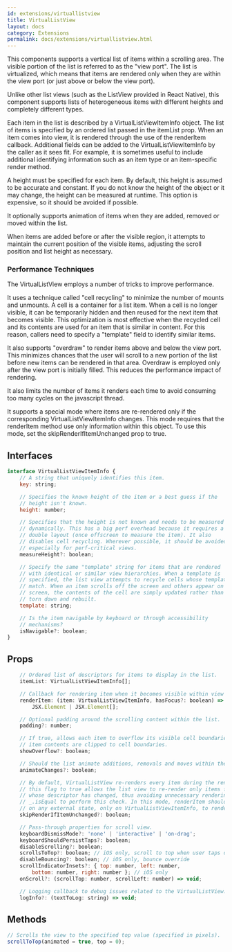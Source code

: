 ```yaml
---
id: extensions/virtuallistview
title: VirtualListView
layout: docs
category: Extensions
permalink: docs/extensions/virtuallistview.html
---
```


This components supports a vertical list of items within a scrolling area. The visible portion of the list is referred to as the "view port". The list is virtualized, which means that items are rendered only when they are within the view port (or just above or below the view port).

Unlike other list views (such as the ListView provided in React Native), this component supports lists of heterogeneous items with different heights and completely different types.

Each item in the list is described by a VirtualListViewItemInfo object. The list of items is specified by an ordered list passed in the itemList prop. When an item comes into view, it is rendered through the use of the renderItem callback. Additional fields can be added to the VirtualListViewItemInfo by the caller as it sees fit. For example, it is sometimes useful to include additional identifying information such as an item type or an item-specific render method.

A height must be specified for each item. By default, this height is assumed to be accurate and constant. If you do not know the height of the object or it may change, the height can be measured at runtime. This option is expensive, so it should be avoided if possible.

It optionally supports animation of items when they are added, removed or moved within the list.

When items are added before or after the visible region, it attempts to maintain the current position of the visible items, adjusting the scroll position and list height as necessary.

### Performance Techniques

The VirtualListView employs a number of tricks to improve performance.

It uses a technique called "cell recycling" to minimize the number of mounts and unmounts. A cell is a container for a list item. When a cell is no longer visible, it can be temporarily hidden and then reused for the next item that becomes visible. This optimization is most effective when the recycled cell and its contents are used for an item that is similar in content. For this reason, callers need to specify a "template" field to identify similar items.

It also supports "overdraw" to render items above and below the view port. This minimizes chances that the user will scroll to a new portion of the list before new items can be rendered in that area. Overdraw is employed only after the view port is initially filled. This reduces the performance impact of rendering.

It also limits the number of items it renders each time to avoid consuming too many cycles on the javascript thread.

It supports a special mode where items are re-rendered only if the corresponding VirtualListViewItemInfo changes. This mode requires that the renderItem method use only information within this object. To use this mode, set the skipRenderIfItemUnchanged prop to true.


## Interfaces
``` javascript
interface VirtualListViewItemInfo {
    // A string that uniquely identifies this item.
    key: string;

    // Specifies the known height of the item or a best guess if the
    // height isn't known.
    height: number;

    // Specifies that the height is not known and needs to be measured
    // dynamically. This has a big perf overhead because it requires a
    // double layout (once offscreen to measure the item). It also 
    // disables cell recycling. Wherever possible, it should be avoided,
    // especially for perf-critical views.
    measureHeight?: boolean;

    // Specify the same "template" string for items that are rendered
    // with identical or similar view hierarchies. When a template is
    // specified, the list view attempts to recycle cells whose templates
    // match. When an item scrolls off the screen and others appear on
    // screen, the contents of the cell are simply updated rather than
    // torn down and rebuilt.
    template: string;

    // Is the item navigable by keyboard or through accessibility
    // mechanisms?
    isNavigable?: boolean;
}
```

## Props
``` javascript
    // Ordered list of descriptors for items to display in the list.
    itemList: VirtualListViewItemInfo[];

    // Callback for rendering item when it becomes visible within view port.
    renderItem: (item: VirtualListViewItemInfo, hasFocus?: boolean) =>
        JSX.Element | JSX.Element[];

    // Optional padding around the scrolling content within the list.
    padding?: number;

    // If true, allows each item to overflow its visible cell boundaries; by default,
    // item contents are clipped to cell boundaries.
    showOverflow?: boolean;

    // Should the list animate additions, removals and moves within the list?
    animateChanges?: boolean;

    // By default, VirtualListView re-renders every item during the render. Setting
    // this flag to true allows the list view to re-render only items from itemList
    // whose descriptor has changed, thus avoiding unnecessary rendering. It uses
    // _.isEqual to perform this check. In this mode, renderItem should not depend
    // on any external state, only on VirtualListViewItemInfo, to render item.
    skipRenderIfItemUnchanged?: boolean;

    // Pass-through properties for scroll view.
    keyboardDismissMode?: 'none' | 'interactive' | 'on-drag';
    keyboardShouldPersistTaps?: boolean;
    disableScrolling?: boolean;
    scrollsToTop?: boolean; // iOS only, scroll to top when user taps on status bar
    disableBouncing?: boolean; // iOS only, bounce override
    scrollIndicatorInsets?: { top: number, left: number,
        bottom: number, right: number }; // iOS only
    onScroll?: (scrollTop: number, scrollLeft: number) => void;

    // Logging callback to debug issues related to the VirtualListView.
    logInfo?: (textToLog: string) => void;
```

## Methods
``` javascript
// Scrolls the view to the specified top value (specified in pixels).
scrollToTop(animated = true, top = 0);
```

